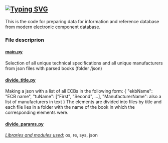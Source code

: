 <a href="https://git.io/typing-svg"><img src="https://readme-typing-svg.demolab.com?font=Fira+Code&pause=1000&width=435&height=30&lines=COMPONENT+DB+PROJECT" alt="Typing SVG" /></a>
-----------------------------------------
This is the code for preparing data for information and reference database from modern electronic component database.

<h3>File descriprion</h3>
<h4><ins>main.py</ins></h4> 
Selection of all unique technical specifications and all unique manufacturers from json files with parsed books (folder /json)

<h4><ins>divide_title.py</ins></h4>
Making a json with a list of all ECBs in the following form:  
{
"ekbName": "ECB name",  
"tuName": ["First", "Second", ...],  
"ManufacturerName": also a list of manufacturers in text  
}  
The elements are divided into files by title and each file lies in a folder with the name of the book
in which the corresponding elements were.

<h4><ins>divide_params.py</ins></h4>

<ins><em>Libraries and modules used:</em></ins> os, re, sys, json
